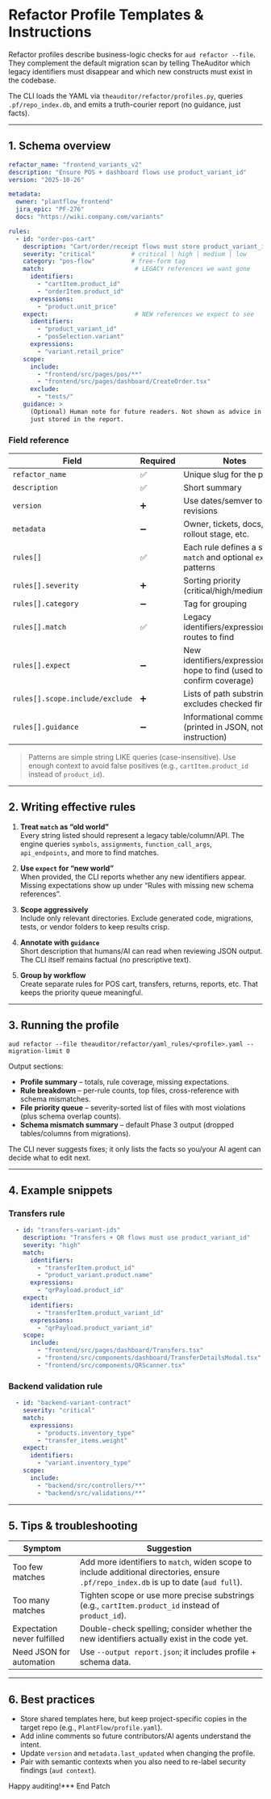 # Refactor Profile Templates & Instructions

Refactor profiles describe business-logic checks for `aud refactor --file`. They complement the default migration scan by telling TheAuditor which legacy identifiers must disappear and which new constructs must exist in the codebase.

The CLI loads the YAML via `theauditor/refactor/profiles.py`, queries `.pf/repo_index.db`, and emits a truth-courier report (no guidance, just facts).

---

## 1. Schema overview

```yaml
refactor_name: "frontend_variants_v2"
description: "Ensure POS + dashboard flows use product_variant_id"
version: "2025-10-26"

metadata:
  owner: "plantflow_frontend"
  jira_epic: "PF-276"
  docs: "https://wiki.company.com/variants"

rules:
  - id: "order-pos-cart"
    description: "Cart/order/receipt flows must store product_variant_id"
    severity: "critical"          # critical | high | medium | low
    category: "pos-flow"          # free-form tag
    match:                         # LEGACY references we want gone
      identifiers:
        - "cartItem.product_id"
        - "orderItem.product_id"
      expressions:
        - "product.unit_price"
    expect:                        # NEW references we expect to see
      identifiers:
        - "product_variant_id"
        - "posSelection.variant"
      expressions:
        - "variant.retail_price"
    scope:
      include:
        - "frontend/src/pages/pos/**"
        - "frontend/src/pages/dashboard/CreateOrder.tsx"
      exclude:
        - "tests/"
    guidance: >
      (Optional) Human note for future readers. Not shown as advice in CLI,
      just stored in the report.
```

### Field reference

| Field | Required | Notes |
|-------|----------|-------|
| `refactor_name` | ✅ | Unique slug for the profile |
| `description` | ✅ | Short summary |
| `version` | ➕ | Use dates/semver to track revisions |
| `metadata` | ➖ | Owner, tickets, docs, rollout stage, etc. |
| `rules[]` | ✅ | Each rule defines a set of `match` and optional `expect` patterns |
| `rules[].severity` | ➕ | Sorting priority (critical/high/medium/low) |
| `rules[].category` | ➖ | Tag for grouping |
| `rules[].match` | ✅ | Legacy identifiers/expressions/API routes to find |
| `rules[].expect` | ➖ | New identifiers/expressions we hope to find (used to confirm coverage) |
| `rules[].scope.include/exclude` | ➕ | Lists of path substrings; excludes checked first |
| `rules[].guidance` | ➖ | Informational comment (printed in JSON, not as an instruction) |

> Patterns are simple string LIKE queries (case-insensitive). Use enough context to avoid false positives (e.g., `cartItem.product_id` instead of `product_id`).

---

## 2. Writing effective rules

1. **Treat `match` as “old world”**  
   Every string listed should represent a legacy table/column/API. The engine queries `symbols`, `assignments`, `function_call_args`, `api_endpoints`, and more to find matches.

2. **Use `expect` for “new world”**  
   When provided, the CLI reports whether any new identifiers appear. Missing expectations show up under “Rules with missing new schema references”.

3. **Scope aggressively**  
   Include only relevant directories. Exclude generated code, migrations, tests, or vendor folders to keep results crisp.

4. **Annotate with `guidance`**  
   Short description that humans/AI can read when reviewing JSON output. The CLI itself remains factual (no prescriptive text).

5. **Group by workflow**  
   Create separate rules for POS cart, transfers, returns, reports, etc. That keeps the priority queue meaningful.

---

## 3. Running the profile

```
aud refactor --file theauditor/refactor/yaml_rules/<profile>.yaml --migration-limit 0
```

Output sections:
- **Profile summary** – totals, rule coverage, missing expectations.
- **Rule breakdown** – per-rule counts, top files, cross-reference with schema mismatches.
- **File priority queue** – severity-sorted list of files with most violations (plus schema overlap counts).
- **Schema mismatch summary** – default Phase 3 output (dropped tables/columns from migrations).

The CLI never suggests fixes; it only lists the facts so you/your AI agent can decide what to edit next.

---

## 4. Example snippets

### Transfers rule
```yaml
  - id: "transfers-variant-ids"
    description: "Transfers + QR flows must use product_variant_id"
    severity: "high"
    match:
      identifiers:
        - "transferItem.product_id"
        - "product_variant.product.name"
      expressions:
        - "qrPayload.product_id"
    expect:
      identifiers:
        - "transferItem.product_variant_id"
      expressions:
        - "qrPayload.product_variant_id"
    scope:
      include:
        - "frontend/src/pages/dashboard/Transfers.tsx"
        - "frontend/src/components/dashboard/TransferDetailsModal.tsx"
        - "frontend/src/components/QRScanner.tsx"
```

### Backend validation rule
```yaml
  - id: "backend-variant-contract"
    severity: "critical"
    match:
      expressions:
        - "products.inventory_type"
        - "transfer_items.weight"
    expect:
      identifiers:
        - "variant.inventory_type"
    scope:
      include:
        - "backend/src/controllers/**"
        - "backend/src/validations/**"
```

---

## 5. Tips & troubleshooting

| Symptom | Suggestion |
|---------|------------|
| Too few matches | Add more identifiers to `match`, widen scope to include additional directories, ensure `.pf/repo_index.db` is up to date (`aud full`). |
| Too many matches | Tighten scope or use more precise substrings (e.g., `cartItem.product_id` instead of `product_id`). |
| Expectation never fulfilled | Double-check spelling; consider whether the new identifiers actually exist in the code yet. |
| Need JSON for automation | Use `--output report.json`; it includes profile + schema data. |

---

## 6. Best practices

- Store shared templates here, but keep project-specific copies in the target repo (e.g., `PlantFlow/profile.yaml`).
- Add inline comments so future contributors/AI agents understand the intent.
- Update `version` and `metadata.last_updated` when changing the profile.
- Pair with semantic contexts when you also need to re-label security findings (`aud context`).

Happy auditing!*** End Patch
